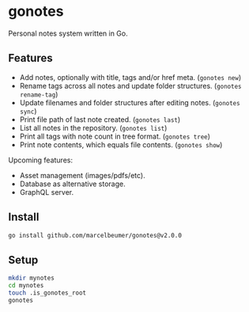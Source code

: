 # gonotes

Personal notes system written in Go.

## Features

- Add notes, optionally with title, tags and/or href meta. (`gonotes new`)
- Rename tags across all notes and update folder structures. (`gonotes rename-tag`)
- Update filenames and folder structures after editing notes. (`gonotes sync`)
- Print file path of last note created. (`gonotes last`)
- List all notes in the repository. (`gonotes list`)
- Print all tags with note count in tree format. (`gonotes tree`)
- Print note contents, which equals file contents. (`gonotes show`)

Upcoming features:

- Asset management (images/pdfs/etc).
- Database as alternative storage.
- GraphQL server.

## Install

```bash
go install github.com/marcelbeumer/gonotes@v2.0.0
```

## Setup

```bash
mkdir mynotes
cd mynotes
touch .is_gonotes_root
gonotes
```
